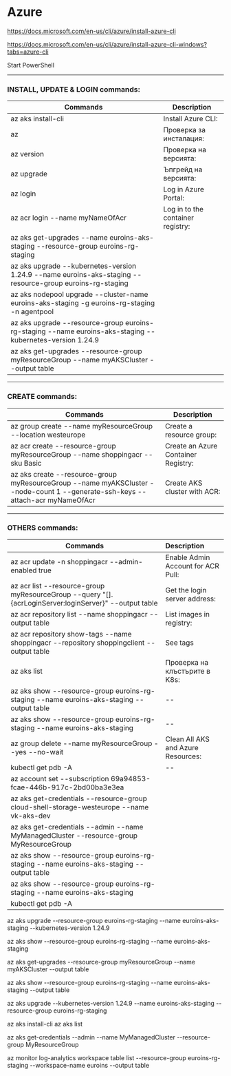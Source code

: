 # **Azure**

https://docs.microsoft.com/en-us/cli/azure/install-azure-cli

https://docs.microsoft.com/en-us/cli/azure/install-azure-cli-windows?tabs=azure-cli

Start PowerShell

---

### **INSTALL, UPDATE & LOGIN commands:**

|Commands                                                                                                    | Description                        |
|--                                                                                                          | --                                 |
|az aks install-cli                                                                                          | Install Azure CLI:                 |
|az                                                                                                          | Проверка за инсталация:            |
|az version                                                                                                  | Проверка на версията:              |
|az upgrade                                                                                                  | Ъпгрейд на версията:               |
|az login                                                                                                    | Log in Azure Portal:               |
|az acr login --name myNameOfAcr                                                                             | Log in to the container registry:  |
|az aks get-upgrades --name euroins-aks-staging --resource-group euroins-rg-staging                          |                                    |
|az aks upgrade --kubernetes-version 1.24.9 --name euroins-aks-staging --resource-group euroins-rg-staging   |                                    |
|az aks nodepool upgrade --cluster-name euroins-aks-staging -g euroins-rg-staging -n agentpool               |                                    |
|az aks upgrade --resource-group euroins-rg-staging --name euroins-aks-staging --kubernetes-version 1.24.9   |                                    |
|az aks get-upgrades --resource-group myResourceGroup --name myAKSCluster --output table                     |                                    |

---

### **CREATE commands:**

|Commands                                                                                                                      | Description                           |
|--                                                                                                                            | --                                    |
|az group create --name myResourceGroup --location westeurope                                                                  | Create a resource group:              |
|az acr create --resource-group myResourceGroup --name shoppingacr --sku Basic                                                 | Create an Azure Container Registry:   |
|az aks create --resource-group myResourceGroup --name myAKSCluster --node-count 1 --generate-ssh-keys --attach-acr myNameOfAcr| Create AKS cluster with ACR:          |

---

### **OTHERS commands:**

|Commands                                                                                              | Description                               |
|--                                                                                                    | :--                                       |
|az acr update -n shoppingacr --admin-enabled true                                                     | Enable Admin Account for ACR Pull:        |
|az acr list --resource-group myResourceGroup --query "[].{acrLoginServer:loginServer}" --output table | Get the login server address:             |
|az acr repository list --name shoppingacr --output table                                              | List images in registry:                  |
|az acr repository show-tags --name shoppingacr --repository shoppingclient --output table             | See tags                                  |
|az aks list                                                                                           | Проверка на клъстърите в K8s:             |
|az aks show --resource-group euroins-rg-staging --name euroins-aks-staging --output table             | --                                        |
|az aks show --resource-group euroins-rg-staging --name euroins-aks-staging                            | --                                        |
|az group delete --name myResourceGroup --yes --no-wait                                                | Clean All AKS and Azure Resources:        |
|kubectl get pdb -A                                                                                    | --                                        |
|az account set --subscription 69a94853-fcae-446b-917c-2bd00ba3e3ea                                    |                                           |
|az aks get-credentials --resource-group cloud-shell-storage-westeurope --name vk-aks-dev              |                                           |
|az aks get-credentials --admin --name MyManagedCluster --resource-group MyResourceGroup               |                                           |
|az aks show --resource-group euroins-rg-staging --name euroins-aks-staging --output table             |                                           |
|az aks show --resource-group euroins-rg-staging --name euroins-aks-staging                            |                                           |
|kubectl get pdb -A                                                                                    |                                           |


az aks upgrade --resource-group euroins-rg-staging --name euroins-aks-staging --kubernetes-version 1.24.9

az aks show --resource-group euroins-rg-staging --name euroins-aks-staging

az aks get-upgrades --resource-group myResourceGroup --name myAKSCluster --output table

az aks show --resource-group euroins-rg-staging --name euroins-aks-staging --output table

az aks upgrade --kubernetes-version 1.24.9 --name euroins-aks-staging --resource-group euroins-rg-staging

az aks install-cli
		az aks list

az aks get-credentials --admin --name MyManagedCluster --resource-group MyResourceGroup


az monitor log-analytics workspace table list --resource-group euroins-rg-staging --workspace-name euroins --output table
